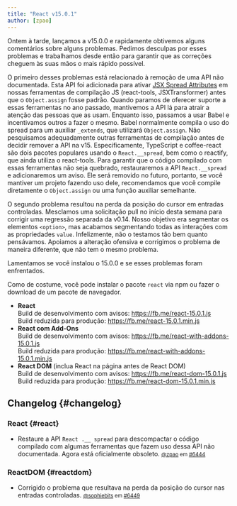 ```yaml
---
title: "React v15.0.1"
author: [zpao]
---
```


Ontem à tarde, lançamos a v15.0.0 e rapidamente obtivemos alguns comentários sobre alguns problemas. Pedimos desculpas por esses problemas e trabalhamos desde então para garantir que as correções cheguem às suas mãos o mais rápido possível.

O primeiro desses problemas está relacionado à remoção de uma API não documentada. Esta API foi adicionada para ativar [JSX Spread Attributes](/docs/jsx-spread.html) em nossas ferramentas de compilação JS (react-tools, JSXTransformer) antes que o `Object.assign` fosse padrão. Quando paramos de oferecer suporte a essas ferramentas no ano passado, mantivemos a API lá para atrair a atenção das pessoas que as usam. Enquanto isso, passamos a usar Babel e incentivamos outros a fazer o mesmo. Babel normalmente compila o uso do spread para um auxiliar `_extends`, que utilizará `Object.assign`. Não pesquisamos adequadamente outras ferramentas de compilação antes de decidir remover a API na v15. Especificamente, TypeScript e coffee-react são dois pacotes populares usando o `React.__spread`, bem como o reactify, que ainda utiliza o react-tools. Para garantir que o código compilado com essas ferramentas não seja quebrado, restauraremos a API `React.__spread` e adicionaremos um aviso. Ele será removido no futuro, portanto, se você mantiver um projeto fazendo uso dele, recomendamos que você compile diretamente o `Object.assign` ou uma função auxiliar semelhante.

O segundo problema resultou na perda da posição do cursor em entradas controladas. Mesclamos uma solicitação pull no início desta semana para corrigir uma regressão separada da v0.14. Nosso objetivo era segmentar os elementos `<option>`, mas acabamos segmentando todas as interações com as propriedades `value`. Infelizmente, não o testamos tão bem quanto pensávamos. Apoiamos a alteração ofensiva e corrigimos o problema de maneira diferente, que não tem o mesmo problema.

Lamentamos se você instalou o 15.0.0 e se esses problemas foram enfrentados.

Como de costume, você pode instalar o pacote `react` via npm ou fazer o download de um pacote de navegador.

* **React**  
  Build de desenvolvimento com avisos: <https://fb.me/react-15.0.1.js>  
  Build reduzida para produção: <https://fb.me/react-15.0.1.min.js>  
* **React com Add-Ons**  
  Build de desenvolvimento com avisos: <https://fb.me/react-with-addons-15.0.1.js>  
  Build reduzida para produção: <https://fb.me/react-with-addons-15.0.1.min.js>  
* **React DOM** (inclua React na página antes de React DOM)  
  Build de desenvolvimento com avisos: <https://fb.me/react-dom-15.0.1.js>  
  Build reduzida para produção: <https://fb.me/react-dom-15.0.1.min.js>  

## Changelog {#changelog}

### React {#react}
- Restaure a API `React .__ spread` para descompactar o código compilado com algumas ferramentas que fazem uso dessa API não documentada. Agora está oficialmente obsoleto.
  <small>[@zpao](https://github.com/zpao) em [#6444](https://github.com/facebook/react/pull/6444)</small>

### ReactDOM {#reactdom}
- Corrigido o problema que resultava na perda da posição do cursor nas entradas controladas. 
   <small>[@sophiebits](https://github.com/sophiebits) em [#6449](https://github.com/facebook/react/pull/6449)</small>
